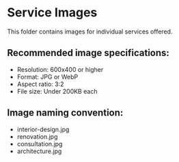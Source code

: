 # Service Images

This folder contains images for individual services offered.

## Recommended image specifications:
- Resolution: 600x400 or higher
- Format: JPG or WebP
- Aspect ratio: 3:2
- File size: Under 200KB each

## Image naming convention:
- interior-design.jpg
- renovation.jpg
- consultation.jpg
- architecture.jpg